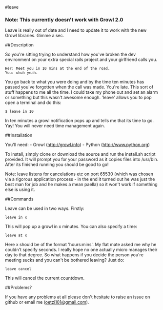 #leave

### Note: This currently doesn't work with Growl 2.0

Leave is really out of date and I need to update it to work with the new Growl libraries. Gimme a sec.

##Description

So you're sitting trying to understand how you've broken the dev environment on your extra special rails project and your girlfriend calls you.

	Her: Meet you in 10 mins at the end of the road.
	You: uhuh yeah.
	
You go back to what you were doing and by the time ten minutes has passed you've forgotten when the call was made. You're late.
This sort of stuff happens to me all the time. I could take my phone out and set an alarm or something but this wasn't awesome
enough. 'leave' allows you to pop open a terminal and do this:

	$ leave in 10
	
In ten minutes a growl notification pops up and tells me that its time to go. Yay! You will never need time management again.

##Installation

You'll need:
	- Growl (http://growl.info)
	- Python (http://www.python.org)

To install, simply clone or download the source and run the install.sh script provided. It will prompt you for your password as it
copies files into /usr/bin. After its finished running you should be good to go!

Note: leave listens for cancelations etc on port 65530 (which was chosen via a rigorous application process - in the end it turned
out he was just the best man for job and he makes a mean paella) so it won't work if something else is using it.

##Commands

Leave can be used in two ways. Firstly:

	leave in x
	
This will pop up a growl in x minutes. You can also specify a time:

	leave at x
	
Here x should be of the format 'hours:mins'. My flat mate asked me why he couldn't specify seconds. I really hope no one actually
micro manages their day to that degree. So what happens if you decide the person you're meeting sucks and you can't be bothered
leaving? Just do:

	leave cancel
	
This will cancel the current countdown.

##Problems?

If you have any problems at all please don't hesitate to raise an issue on github or email me (oetzi101@gmail.com).	
